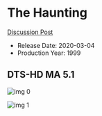 # The Haunting

[Discussion Post](https://www.avsforum.com/threads/bass-eq-for-filtered-movies.2995212/post-59380920)

* Release Date: 2020-03-04
* Production Year: 1999

## DTS-HD MA 5.1

![img 0](https://i.imgur.com/7BV95Ne.jpg)

![img 1](https://i.imgur.com/CXxKUrb.png)

